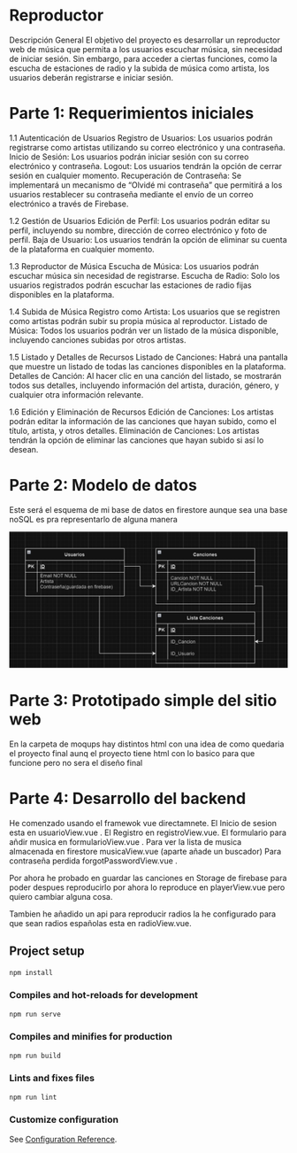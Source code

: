 # Reproductor

Descripción General
El objetivo del proyecto es desarrollar un reproductor web de música que permita a los usuarios escuchar música, sin necesidad de iniciar sesión. Sin embargo, para acceder a ciertas funciones, como la escucha de estaciones de radio y la subida de música como artista, los usuarios deberán registrarse e iniciar sesión.

# Parte 1: Requerimientos iniciales

   
   1.1 Autenticación de Usuarios
   Registro de Usuarios: Los usuarios podrán registrarse como artistas utilizando su correo electrónico y una contraseña.
   Inicio de Sesión: Los usuarios podrán iniciar sesión con su correo electrónico y contraseña.
   Logout: Los usuarios tendrán la opción de cerrar sesión en cualquier momento.
   Recuperación de Contraseña: Se implementará un mecanismo de “Olvidé mi contraseña” que permitirá a los usuarios restablecer su contraseña mediante el envío de un correo   electrónico a través de Firebase.
   
   1.2 Gestión de Usuarios
   Edición de Perfil: Los usuarios podrán editar su perfil, incluyendo su nombre, dirección de correo electrónico y foto de perfil.
   Baja de Usuario: Los usuarios tendrán la opción de eliminar su cuenta de la plataforma en cualquier momento.
   
   1.3 Reproductor de Música
   Escucha de Música: Los usuarios podrán escuchar música sin necesidad de registrarse.
   Escucha de Radio: Solo los usuarios registrados podrán escuchar las estaciones de radio fijas disponibles en la plataforma.
   
   1.4 Subida de Música
   Registro como Artista: Los usuarios que se registren como artistas podrán subir su propia música al reproductor.
   Listado de Música: Todos los usuarios podrán ver un listado de la música disponible, incluyendo canciones subidas por otros artistas.
   
   1.5 Listado y Detalles de Recursos
   Listado de Canciones: Habrá una pantalla que muestre un listado de todas las canciones disponibles en la plataforma.
   Detalles de Canción: Al hacer clic en una canción del listado, se mostrarán todos sus detalles, incluyendo información del artista, duración, género, y cualquier otra información relevante.
   
   1.6 Edición y Eliminación de Recursos
   Edición de Canciones: Los artistas podrán editar la información de las canciones que hayan subido, como el título, artista, y otros detalles.
   Eliminación de Canciones: Los artistas tendrán la opción de eliminar las canciones que hayan subido si así lo desean.

   # Parte 2: Modelo de datos
   Este será el esquema de mi base de datos en firestore aunque sea una base noSQL es pra representarlo de alguna manera

![alt text](image.png)

# Parte 3: Prototipado simple del sitio web

   En la carpeta de moqups hay distintos html con una idea de como quedaria el proyecto final aunq el proyecto tiene html con lo basico para que funcione pero no sera el diseño final

# Parte 4: Desarrollo del backend

   He comenzado usando el framewok vue directamnete. 
   El Inicio de sesion esta en usuarioView.vue .
   El Registro en registroView.vue. 
   El formulario para añdir musica en formularioView.vue . 
   Para ver la lista de  musica almacenada en firestore musicaView.vue (aparte añade un buscador)
   Para contraseña perdida forgotPasswordView.vue . 

   Por ahora he probado en guardar las canciones en Storage de firebase para poder despues reproducirlo por ahora lo reproduce en playerView.vue pero quiero cambiar alguna cosa.

   Tambien he añadido un api para reproducir radios la he configurado para que sean radios españolas esta en radioView.vue.

## Project setup
```
npm install
```

### Compiles and hot-reloads for development
```
npm run serve
```

### Compiles and minifies for production
```
npm run build
```

### Lints and fixes files
```
npm run lint
```

### Customize configuration
See [Configuration Reference](https://cli.vuejs.org/config/).
